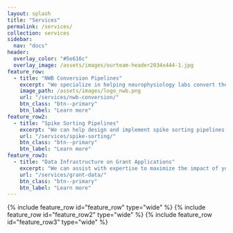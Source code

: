 ```yaml
---
layout: splash
title: "Services"
permalink: /services/
collection: services
sidebar:
  nav: "docs"
header:
  overlay_color: "#5e616c"
  overlay_image: /assets/images/ourteam-header2034x444-1.jpg
feature_row:
  - title: "NWB Conversion Pipelines"
    excerpt: "We specialize in helping neurophysiology labs convert their data to the Neurodata Without Borders (NWB) format and publish on the DANDI Archive."
    image_path: /assets/images/logo_nwb.png
    url: "/services/nwb-conversion/"
    btn_class: "btn--primary"
    btn_label: "Learn more"
feature_row2:
  - title: "Spike Sorting Pipelines"
    excerpt: "We can help design and implement spike sorting pipelines using state-of-the-art algorithms using SpikeInterface."
    url: "/services/spike-sorting/"
    btn_class: "btn--primary"
    btn_label: "Learn more"
feature_row3:
  - title: "Data Infrastructure on Grant Applications"
    excerpt: "We can assist with expertise to maximize the impact of your research in the neuroscience community and meet compliance with NIH policies, providing services in many categories."
    url: "/services/grant-data/"
    btn_class: "btn--primary"
    btn_label: "Learn more"
---
```


{% include feature_row id="feature_row" type="wide" %}
{% include feature_row id="feature_row2" type="wide" %}
{% include feature_row id="feature_row3" type="wide" %}